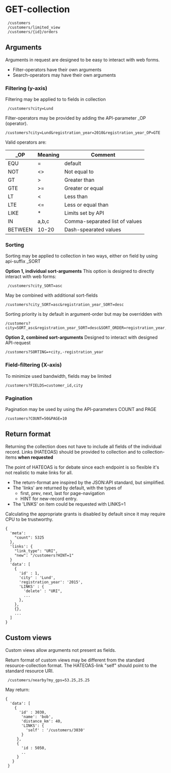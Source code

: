 # GET-collection

     /customers
     /customers/limited_view
     /customers/{id}/orders
     
## Arguments
Arguments in request are designed to be easy to interact with web forms.

- Filter-operators have their own arguments
- Search-operators may have their own arguments

### Filtering (y-axis)
Filtering may be applied to to fields in collection

     /customers?city=Lund

Filter-operators may be provided by adding the API-parameter \_OP (operator).

    /customers?city=Lund&registration_year=2010&registration_year_OP=GTE
    
Valid operators are:

| \_OP      | Meaning | Comment                           |
| --------- | ------- | --------------------------------- |
| EQU       | =       | default                           |
| NOT       | <>      | Not equal to                      |
| GT        | >       | Greater than                      |
| GTE       | >=      | Greater or equal                  |
| LT        | <       | Less than                         |
| LTE       | <=      | Less or equal than                |
| LIKE      | *       | Limits set by API                 |
| IN        | a,b,c   | Comma-separated list of values    |
| BETWEEN   | 10-20   | Dash-spearated values             |

### Sorting
Sorting may be applied to collection in two ways, either on field by using api-suffix \_SORT

**Option 1, individual sort-arguments**
This option is designed to directly interact with web forms:

     /customers?city_SORT=asc

May be combined with additional sort-fields

    /customers?city_SORT=asc&registration_year_SORT=desc
    
Sorting priority is by default in argument-order but may be overridden with

    /customers?city=SORT_asc&registration_year_SORT=desc&SORT_ORDER=registration_year,city
    
**Option 2, combined sort-arguments**
Designed to interact with designed API-request

    /customers?SORTING=+city,-registration_year
    
### Field-filtering (X-axis)
To minimize used bandwidth, fields may be limited

    /customers?FIELDS=customer_id,city

### Pagination
Pagination may be used by using the API-parameters COUNT and PAGE

    /customers?COUNT=50&PAGE=10

## Return format
Returning the collection does not have to include all fields of the individual record.
Links (HATEOAS) should be provided to collection and to collection-items **when requested**

The point of HATEOAS is for debate since each endpoint is so flexible it's not realistic to make links for all.

- The return-format are inspired by the JSON:API standard, but simplified.
- The 'links' are returned by default, with the types of
  - first, prev, next, last for page-navigation
  - HINT for new-record entry.
- The 'LINKS' on item could be requested with LINKS=1

Calculating the appropriate grants is disabled by default since it may require CPU to be trustworthy.

    {
      'meta':
        "count": 5325
      },
      'links': {
        "link_type": "URI",
        "new": "/customers?HINT=1"
      }
      'data': [
        {
          'id' : 1,
          'city' : 'Lund',
          'registration_year': '2015',
          'LINKS' : {
            'delete' : "URI",
            ...
          },
        },
        {},
        ...
      ]
    }

## Custom views
Custom views allow arguments not present as fields.

Return format of custom views may be different from the standard resource-collection format.
The HATEOAS-link "self" should point to the standard resource URI.

     /customers/nearby?my_gps=53.25,25.25

May return:

    {
      'data': [
        {
          'id' : 3030,
           'name': 'bob',
           'distance_km': 40,
           'LINKS': {
             'self' : '/customers/3030'
           }
         },
         {
           'id : 5050,
           ..
         }
       }
     }
     
